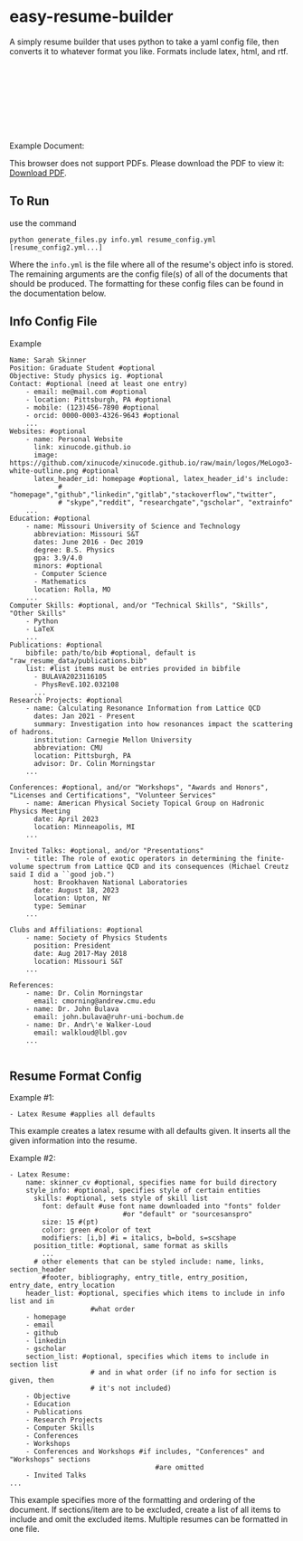 # easy-resume-builder
A simply resume builder that uses python to take a yaml config file, then converts it to whatever format you like. Formats include latex, html, and rtf. 

Example Document:
<object data="https://xinucode.github.io/posters/Sarah_Skinner_Resume.pdf" type="application/pdf" width="700px" height="700px">
    <embed src="https://xinucode.github.io/posters/Sarah_Skinner_Resume.pdf">
        <p>This browser does not support PDFs. Please download the PDF to view it: <a href="https://xinucode.github.io/posters/Sarah_Skinner_Resume.pdf">Download PDF</a>.</p>
    </embed>
</object>

## To Run

use the command
```
python generate_files.py info.yml resume_config.yml [resume_config2.yml...]
```

Where the `info.yml` is the file where all of the resume's object info is stored. The remaining arguments are the config file(s) of all of the documents that should be produced. The formatting for these config files can be found in the documentation below. 

## Info Config File
Example
```
Name: Sarah Skinner
Position: Graduate Student #optional
Objective: Study physics ig. #optional
Contact: #optional (need at least one entry)
    - email: me@mail.com #optional
    - location: Pittsburgh, PA #optional
    - mobile: (123)456-7890 #optional
    - orcid: 0000-0003-4326-9643 #optional
    ...
Websites: #optional
    - name: Personal Website
      link: xinucode.github.io
      image: https://github.com/xinucode/xinucode.github.io/raw/main/logos/MeLogo3-white-outline.png #optional
      latex_header_id: homepage #optional, latex_header_id's include:
			# "homepage","github","linkedin","gitlab","stackoverflow","twitter",
			# "skype","reddit", "researchgate","gscholar", "extrainfo"
    ...
Education: #optional
    - name: Missouri University of Science and Technology
      abbreviation: Missouri S&T
      dates: June 2016 - Dec 2019
      degree: B.S. Physics
      gpa: 3.9/4.0
      minors: #optional
      - Computer Science
      - Mathematics
      location: Rolla, MO
	...
Computer Skills: #optional, and/or "Technical Skills", "Skills", "Other Skills"
    - Python
    - LaTeX
    ...
Publications: #optional
    bibfile: path/to/bib #optional, default is "raw_resume_data/publications.bib"
	list: #list items must be entries provided in bibfile
	  - BULAVA2023116105
	  - PhysRevE.102.032108
	  ...
Research Projects: #optional
    - name: Calculating Resonance Information from Lattice QCD
      dates: Jan 2021 - Present
      summary: Investigation into how resonances impact the scattering of hadrons.
      institution: Carnegie Mellon University
      abbreviation: CMU
      location: Pittsburgh, PA
      advisor: Dr. Colin Morningstar
	...
      
Conferences: #optional, and/or "Workshops", "Awards and Honors", "Licenses and Certifications", "Volunteer Services"
    - name: American Physical Society Topical Group on Hadronic Physics Meeting
      date: April 2023
      location: Minneapolis, MI
    ...

Invited Talks: #optional, and/or "Presentations"
    - title: The role of exotic operators in determining the finite-volume spectrum from Lattice QCD and its consequences (Michael Creutz said I did a ``good job.")
      host: Brookhaven National Laboratories 
      date: August 18, 2023
      location: Upton, NY
      type: Seminar
    ...
	
Clubs and Affiliations: #optional
    - name: Society of Physics Students
      position: President
      date: Aug 2017-May 2018
      location: Missouri S&T
	...
	
References:
    - name: Dr. Colin Morningstar
      email: cmorning@andrew.cmu.edu
    - name: Dr. John Bulava
      email: john.bulava@ruhr-uni-bochum.de
    - name: Dr. Andr\'e Walker-Loud
      email: walkloud@lbl.gov
	...
	
```

## Resume Format Config
Example #1:
```
- Latex Resume #applies all defaults
```
This example creates a latex resume with all defaults given. It inserts all the given information into the resume.

Example #2:
```
- Latex Resume:
    name: skinner_cv #optional, specifies name for build directory
    style_info: #optional, specifies style of certain entities
      skills: #optional, sets style of skill list
        font: default #use font name downloaded into "fonts" folder 
							#or "default" or "sourcesanspro"
        size: 15 #(pt)
        color: green #color of text
        modifiers: [i,b] #i = italics, b=bold, s=scshape
      position_title: #optional, same format as skills
		...
      # other elements that can be styled include: name, links, section_header
		#footer, bibliography, entry_title, entry_position, entry_date, entry_location
    header_list: #optional, specifies which items to include in info list and in
					#what order
    - homepage
    - email
    - github
    - linkedin
    - gscholar
    section_list: #optional, specifies which items to include in section list
					# and in what order (if no info for section is given, then 
					# it's not included)
    - Objective
    - Education
    - Publications
    - Research Projects
    - Computer Skills
    - Conferences
    - Workshops
    - Conferences and Workshops #if includes, "Conferences" and "Workshops" sections
									#are omitted
    - Invited Talks
...
```
This example specifies more of the formatting and ordering of the document. If sections/item are to be excluded,
create a list of all items to include and omit the excluded items. Multiple resumes can be formatted in one file.
